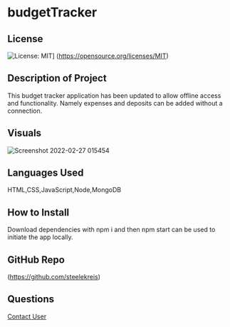 # budgetTracker
  ## License
  ![License: MIT](https://img.shields.io/badge/License-MIT-yellow.svg)]
  (https://opensource.org/licenses/MIT)
  ## Description of Project
  This budget tracker application has been updated to allow offline access and functionality. Namely expenses and deposits can be added without a connection.
  ## Visuals
  ![Screenshot 2022-02-27 015454](https://user-images.githubusercontent.com/89118701/155875817-bfe01919-ec78-454a-a257-99f7cce34f49.png)
  ## Languages Used
  HTML,CSS,JavaScript,Node,MongoDB
  ## How to Install
  Download dependencies with npm i and then npm start can be used to initiate the app locally.
  ## GitHub Repo
  (https://github.com/steelekreis)
  ## Questions
  [Contact User](mailto:steele.kreis@gmail.com)
